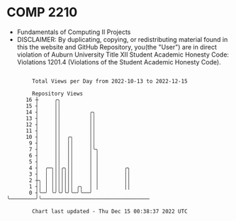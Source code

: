 # COMP 2210
- Fundamentals of Computing II Projects
- DISCLAIMER: By duplicating, copying, or redistributing material found in this the website and GitHub Repository, you(the "User") are in direct violation of Auburn University Title XII Student Academic Honesty Code: Violations 1201.4 (Violations of the Student Academic Honesty Code).
```

        Total Views per Day from 2022-10-13 to 2022-12-15

        Repository Views
      16 ┼     ╭╮
      15 ┤     ││
      14 ┤     ││         ╭╮
      13 ┤     ││         ││
      12 ┤     ││         ││
      11 ┤     ││         ││
      10 ┤     ││  ╭╮     ││
       9 ┤     ││  ││     ││
       7 ┤     ││  ││     │╰╮
       6 ┤     ││  ││     │ │
       5 ┤     ││  ││     │ │
       4 ┤  ╭─╮││╭╮││     │ │        ╭╮
       3 ┤  │ │││││││     │ │        ││
       2 ┼╮ │ │││││││     │ │        ││
       1 ┤│ │ │││││││ ╭╮  │ │        ││
       0 ┤╰─╯ ╰╯╰╯╰╯╰─╯╰──╯ ╰────────╯╰──────────────────────────────────

        Chart last updated - Thu Dec 15 00:38:37 2022 UTC
        
```

